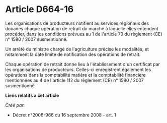 # Article D664-16

Les organisations de producteurs notifient au services régionaux des douanes chaque opération de retrait du marché à laquelle
elles entendent procéder, dans les conditions prévues au 1 de l'article 79 du règlement (CE) n° 1580 / 2007 susmentionné. 

Un arrêté du ministre chargé de l'agriculture précise les modalités, et notamment la date limite de notification des
opérations de retrait. 

Chaque opération de retrait donne lieu à l'établissement d'un certificat par les organisations de producteurs. Celles-ci
enregistrent également les opérations dans la comptabilité matière et la comptabilité financière mentionnées au 4 de
l'article 112 du règlement (CE) n° 1580 / 2007 susmentionné.

**Liens relatifs à cet article**

_Créé par_:

  - Décret n°2008-966 du 16 septembre 2008 - art. 1
